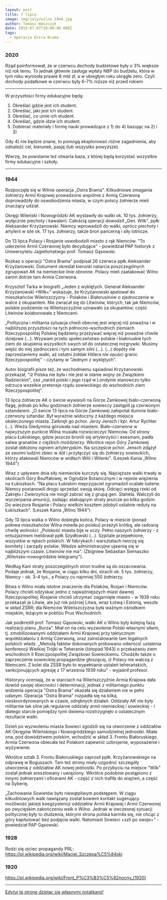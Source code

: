 ```yaml
---
layout: post
title: 7 lipca
image: img/july/wilno_1944.jpg
author: Tomasz Waszczyk
date: 2019-07-07T10:00:00.000Z
tags:
  - Operacja Ostra Brama
---
```


### 2020

Rząd poinformował, że w czerwcu dochody budżetowe były o 3% większe niż rok temu. To jednak głównie zasługa wpłaty NBP do budżetu, która w tym roku wyniosła prawie 8 mld zł, a w ubiegłym roku okrągłe zero. Czyli dochody podatkowe w czerwcu były 6-7% niższe niż przed rokiem

---

W przyszłości firmy edukacyjne będą:

1) Określać gdzie jest ich student.
2) Określać, jaki jest ich student.
3) Określać, co umie ich student.
4) Określać, gdzie idzie ich student.
5) Dobierać materiały i formę nauki prowadzące z 1) do 4) bazując na 2) i 3)

Gdy 4) nie będzie znane, to pomogą eksplorować różne zagadnienia, aby odnaleźć cel, kierunek, pasję (lub wszystko powyższe).

Wierzę, że powstanie też otwarta baza, z której będą korzystać wszystkie firmy edukacyjne i szkoły.

---

### 1944

Rozpoczęła się w Wilnie operacja „Ostra Brama". Kilkudniowe zmagania żołnierzy Armii Krajowej prowadzone wspólnie z Armią Czerwoną doprowadziły do oswobodzenia miasta, w czym polscy żołnierze mieli znaczący udział.

Okręgi Wileński i Nowogródzki AK wystawiły do walki ok. 10 tys. żołnierzy, wyłącznie piechoty i kawalerii. Całością operacji dowodził „Gen. Wilk", ppłk Aleksander Krzyżanowski. Niemcy wprowadzili do walki, oprócz piechoty i artylerii w sile ok. 17 tys. żołnierzy, także broń pancerną i siły lotnicze.

Do 13 lipca Polacy i Rosjanie oswobodzili miasto z rąk Niemców. "To uderzenie Armii Czerwonej było decydujące" - powiedział PAP historyk z Uniwersytetu Jagiellońskiego prof. Tomasz Gąsowski.

Rozkaz o operacji "Ostra Brama" podpisał 26 czerwca ppłk Aleksander Krzyżanowski. Dokument określał kierunki natarcia poszczególnych zgrupowań AK na niemieckie linie obronne. Polacy mieli zaatakować Wilno zanim dotrze tam Armia Czerwona.

Krzysztof Tarka w biografii „Jeden z wyklętych. Generał Aleksander Krzyżanowski +Wilk+" wskazuje, że Krzyżanowski apelował do mieszkańców Wileńszczyzny - Polaków i Białorusinów o zjednoczenie w walce z okupantem. Nie zwracał się do Litwinów, których, tak jak Niemców, polskie podziemie na Wileńszczyźnie uznawało za okupantów; część Litwinów kolaborowała z Niemcami.

„Polityczna i militarna sytuacja chwili obecnej jest więcej niż poważna i w najbliższej przyszłości na tych północno-wschodnich ziemiach Rzeczypospolitej Polskiej będziemy przeżywać więcej niż poważne chwile dziejowe (...). Wzywam przeto społeczeństwo polskie i białoruskie tych ziem do skupienia wszystkich swych sił do ostatecznej rozgrywki. Musimy wejść do niej zjednoczeni i tym samym silni (...). (...) dopóty nie zaprzestaniemy walki, aż ostatni żołdak Hitlera nie opuści granic Rzeczypospolitej" - czytamy w "Jednym z wyklętych".

Autor biografii pisze też, że wschodniemu sąsiadowi Krzyżanowski przekazał, "iż Polska nie była i nie jest w stanie wojny ze Związkiem Radzieckim", zaś „naród polski i jego rząd w Londynie stanowczo tylko odrzuca wszelkie pretensje rządu sowieckiego do wschodnich ziem Rzeczypospolitej".

13 lipca żołnierze AK o świcie wywiesili na Górze Zamkowej biało-czerwoną flagę, jednak po kilku godzinach żołnierze sowieccy zastąpili ją czerwonym sztandarem. „O świcie 13 lipca na Górze Zamkowej załopotał dumnie biało-czerwony sztandar. Był wyraźnie widoczny z każdego miejsca okaleczonego miasta. Zatknęli go pchor. Jerzy Jensch i kpr. Artur Rychter (...). Wieża Giedymina górowała nad miastem. Biało-czerwona w najwyższym punkcie Wilna musiała rozwścieczyć Niemców. Od strony placu Łukiskiego, gdzie jeszcze bronili się artylerzyści i esesmani, padła salwa granatów z ciężkich moździerzy. Wkrótce rejon Góry Zamkowej został obłożony ogniem artyleryjskim. Na szczęście pchor. Jensch zdążył ze swoimi ludźmi zbiec w dół i przyłączyć się do żołnierzy sowieckich, którzy atakowali Niemców w widłach Wilii i Wilenki". (Leszek Kania „Wilno 1944")

Wraz z upływem dnia siły niemieckie kurczyły się. Najcięższe walki trwały w okolicach Góry Bouffałowej, w Ogrodzie Botanicznym i w rejonie więzienia na Łukiszkach. "Na placu Łukiskim nieprzyjaciel zgromadził ocalałe baterie. Niemcy postanowili drogo sprzedać swoją skórę. Odcięci wstęgą rzeki od Zakrętu i Zwierzyńca nie mogli zabrać się z grupą gen. Stahela. Walczyli do wyczerpania amunicji, zadając atakującym straty jeszcze po kilka godzin. Do wieczora Rosjanie i Polacy wielkim kosztem zdobyli ostatnie reduty na Łukiszkach". (Leszek Kania „Wilno 1944")

Gdy 13 lipca walka o Wilno dobiegła końca, Polacy w mieście (ponad połowa mieszkańców Wilna mówiła po polsku) przeżyli krótką, ale radosną chwilę wolności: „Polskość miasta bije w oczy. Pełno naszych żołnierzy - z entuzjazmem meldował ppłk Szydłowski (...). Szpitale przepełnione, wszystkie w rękach polskich. W fabrykach i warsztatach tworzą się komitety i zarządy polskie. Władze administracyjne ujawnią się w najbliższym czasie. Litwinów nie ma". (Zbigniew Sebastian Siemaszko „Wileńsko-nowogródzkie telegramy").

Według Kani straty poszczególnych stron trudne są do oszacowania. Podaje jednak, że Rosjanie, w ciągu kilku dni, stracili ok. 5 tys. żołnierzy, Niemcy - ok. 3-4 tys., a Polacy co najmniej 550 żołnierzy.

Bitwa o Wilno miała istotne znaczenie dla Polaków, Rosjan i Niemców. Polacy chcieli odzyskać jedno z najważniejszych miast dawnej Rzeczpospolitej; Rosjanie chcieli utrzymać zagarnięte miasto - w 1939 roku przekazali je Litwie, ale już rok później Litwa, wraz Łotwą i Estonią, weszła w skład ZSRR; dla Niemców Wileńszczyzna była ważnym ośrodkiem miejskim, leżącym w pobliżu Prus Wschodnich.

Jak podkreślił prof. Tomasz Gąsowski, walki AK o Wilno były kolejną fazą realizacji planu „Burza". Miał on na celu wyzwolenie Polski własnymi siłami, tj. zmobilizowanymi oddziałami Armii Krajowej przy taktycznym współdziałaniu z Armią Czerwoną, oraz zainstalowanie tam legalnych polskich władz. „Metodą faktów dokonanych próbowano odwrócić ustalenia konferencji Wielkiej Trójki w Teheranie (listopad 1943) o przekazaniu ziem wschodnich II Rzeczpospolitej Związkowi Sowieckiemu. Chodziło także o zaprzeczenie sowieckiej propagandzie głoszącej, iż Polacy nie walczą z Niemcami. Z kolei dla ZSSR było to wypełnianie ustaleń teherańskich, sankcjonujących agresję z 17 września 1939 roku" - wyjaśnił profesor.

Historycy oceniają, że w starciach na Wileńszczyźnie Armia Krajowa dała dowód swojej obecności i determinacji, jednak z militarnego punktu widzenia operacja "Ostra Brama" okazała się działaniem nie w pełni udanym. Operacja "Ostra Brama" rozpadła się na kilka, nieskoordynowanych w czasie, odrębnych działań. Oddziały AK nie były militarnie tak silne jak regularne oddziały armii niemieckiej i sowieckiej - i dlatego starcie pomiędzy tymi dwiema rozstrzygnęło o ostatecznym rezultacie walki.

Dzień po wyzwoleniu miasta Sowieci zgodzili się na utworzenie z oddziałów AK Okręgów Wileńskiego i Nowogródzkiego samodzielnej jednostki. Miała ona, pod dowództwem polskim, wchodzić w skład 3. Frontu Białoruskiego. Armia Czerwona obiecała też Polakom zapewnić uzbrojenie, wyposażenie i wyżywienie.

Wkrótce sztab 3. Frontu Białoruskiego zaprosił ppłk. Krzyżanowskiego na odprawę w Boguszach. Tam też strony miały uzgodnić szczegóły utworzenia z oddziałów AK nowej jednostki. Po przybyciu na miejsce "Wilk" został jednak aresztowany i uwięziony. Wkrótce podobnie postąpiono z innymi żołnierzami i oficerami AK - część z nich trafiła do więzień, a część na Syberię.

„Zachowanie Sowietów było niewątpliwym podstępem. W ciągu kilkudniowych walk nawiązany został bowiem kontakt sugerujący możliwość jakiejś koegzystencji oddziałów Armii Krajowej i Armii Czerwonej po zwycięskim zakończeniu walk o Wilno. Jednak w ówczesnej sytuacji politycznej były to złudzenia, którymi strona polska karmiła się, nie chcąc z góry kapitulować bez podjęcia walki. Natomiast Sowieci +szli po swoje+" - powiedział PAP Gąsowski.

### 1928

Rodzi się ojciec propagandy PRL: https://pl.wikipedia.org/wiki/Maciej_Szczepa%C5%84ski

### 1920

https://pl.wikipedia.org/wiki/Front_P%C3%B3%C5%82nocny_(1920)

---

<a href="https://github.com/TomaszWaszczyk/historia.waszczyk.com/edit/master/src/content/july-7.md" target="_blank">Edytuj tę stronę dzieląc się własnymi notatkami!</a>
